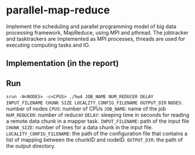 # parallel-map-reduce
Implement the scheduling and parallel programming model of big data processing framework, MapReduce, using MPI and pthread. The jobtracker and tasktrackers are implemented as MPI processes, threads are used for executing computing tasks and IO.

## Implementation (in the report)

## Run 
`srun -N<NODES> -c<CPUS> ./hw4 JOB_NAME NUM_REDUCER DELAY INPUT_FILENAME CHUNK SIZE LOCALITY_CONFIG_FILENAME OUTPUT_DIR`
`NODES`: number of nodes
`CPUS`: number of CPUs
`JOB_NAME`: name of the job
`NUM_REDUCER`: number of reducer
`DELAY`: sleeping time in seconds for reading a remote data chunk in a mapper task.
`INPUT_FILENAME`: path of the input file
`CHUNK_SIZE`: number of lines for a data chunk in the input file.
`LOCALITY_CONFIG_FILENAME`: the path of the configuration file that contains a list of mapping between the chunkID and nodeID.
`OUTPUT_DIR`: the path of the output directory.

